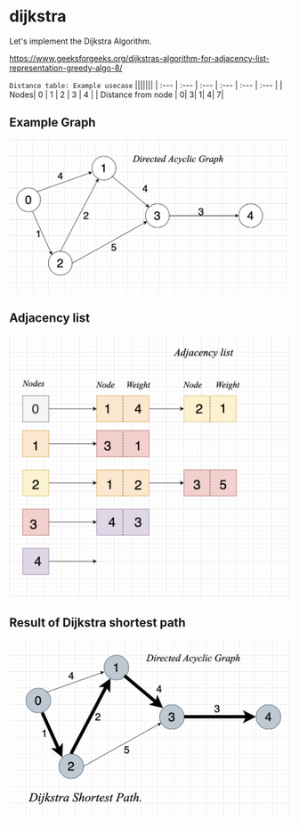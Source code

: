 # dijkstra

Let's implement the Dijkstra Algorithm.

<https://www.geeksforgeeks.org/dijkstras-algorithm-for-adjacency-list-representation-greedy-algo-8/>

`Distance table: Example usecase`
|||||||
| :--- | :--- | :--- | :--- | :--- | :--- |
| Nodes| 0 | 1 | 2 | 3 | 4 |
| Distance from node | 0| 3| 1| 4| 7|

## Example Graph

![Directed Acyclic Graph](images/Dag_dsp.png)

## Adjacency list

![Adjacency List](images/adjList_dsp.png)

## Result of Dijkstra shortest path

![djikstra](images/djikstra.png)
